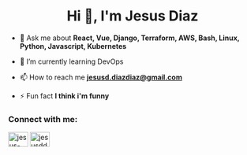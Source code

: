 <h1 align="center">Hi 👋, I'm Jesus Diaz</h1>

- 💬 Ask me about **React, Vue, Django, Terraform, AWS, Bash, Linux, Python, Javascript, Kubernetes**
- 🌱 I’m currently learning DevOps
- 📫 How to reach me **jesusd.diazdiaz@gmail.com**

- ⚡ Fun fact **I think i'm funny**

<h3 align="left">Connect with me:</h3>
<p align="left">
<a href="https://linkedin.com/in/jesus-david-diaz-ab0a35143" target="blank"><img align="center" src="https://cdn.jsdelivr.net/npm/simple-icons@3.0.1/icons/linkedin.svg" alt="jesus-david-diaz-ab0a35143" height="30" width="40" /></a>
<a href="https://instagram.com/jesusddiazd" target="blank"><img align="center" src="https://cdn.jsdelivr.net/npm/simple-icons@3.0.1/icons/instagram.svg" alt="jesusddiazd" height="30" width="40" /></a>
</p>
